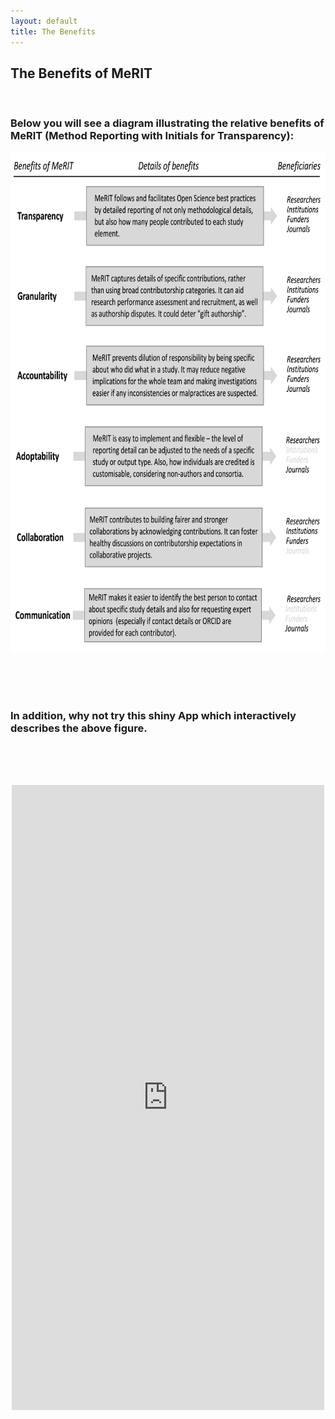 ```yaml
---
layout: default
title: The Benefits
---
```


<h2>The Benefits of MeRIT</h2>
     <br>
     
 <h3>Below you will see a diagram illustrating the relative benefits of MeRIT (Method Reporting with Initials for Transparency):</h3>
     
  <p align="center">
      <img src="merit_fig2.png" alt="merit figure 2"
      width="700" 
     height="800"> 
</p> <br>
<br>
<br>

<h3>In addition, why not try this shiny App which interactively describes the above figure. </h3> <br>
<br>
<br>

  <p align="center">
<iframe src = "https://edivimeycook.shinyapps.io/MeRIT_DNA/" style = "border:none; width:500px; height:1000px;"></iframe
</p>
